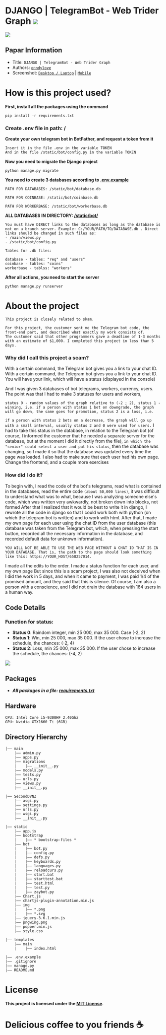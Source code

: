 # DJANGO | TelegramBot - Web Trider Graph <img src="https://img.shields.io/static/v1?label=🤖 Website-Telegram Bot&message=Trider Graph 📈&color=ffffff" />

![](https://i.ibb.co/WyBPTqz/300x300-logo.png)

## Papar Information

- Title: `DJANGO | TelegramBot - Web Trider Graph`
- Authors: [`enndylove`](https://github.com/enndylove)
- Screenshot: [`Desktop / Laptop`](https://i.ibb.co/942nMCc/2023-12-10-181100.png) | [`Mobile`](https://i.ibb.co/XDCrvqh/2023-12-10-181525989.png)

# How is this project used?

**First, install all the packages using the command**

```
pip install -r requirements.txt
```

### Create .env file in path: /

**Create your own telegram bot in BotFather, and request a token from it**

```
Insert it in the file .env in the variable TOKEN
And in the file /static/bot/config.py in the variable TOKEN
```

**Now you need to migrate the Django project**

```
python manage.py migrate
```

**You need to create 3 databases according to [.env.example](https://github.com/enndylove/DJANGO-TelegramBot-Web_Trider-Graph/blob/main/.env.example)**

`PATH FOR DATABASES: /static/bot/database.db`

`PATH FOR COINBASE: /static/bot/coinbase.db`

`PATH FOR WORKERBASE: /static/bot/workerbase.db`

**ALL DATABASES IN DIRECTORY: [/static/bot/](https://github.com/enndylove/DJANGO-TelegramBot-Web_Trider-Graph/tree/main/static/bot)**

```
You must have DIRECT links to the databases as long as the database is not on a branch server. Example: C:/YOUR/PATH/TO/DATABASE.db . Direct links should be changed in such files as:
- /main/views.py
- /static/bot/config.py
```

`Tables for .db files:`

```
database - tables: "req" and "users"
coinbase - tables: "coins"
workerbase - tablss: "workers"
```

**After all actions, you need to start the server**

```
python manage.py runserver
```

# About the project

`This project is closely related to skam.`

```
For this project, the customer sent me the Telegram bot code, the front-end part, and described what exactly my work consists of.
The customer said that other programmers gave a deadline of 1-3 months with an estimate of $1,000. I completed this project in less than 5 days.
```

### Why did I call this project a scam?

With a certain command, the Telegram bot gives you a link to your chat ID. With a certain command, the Telegram bot gives you a link to your chat ID. You will have your link, which will have a status (displayed in the console)

And I was given 3 databases of bot telegrams, workers, currency, users. The point was that I had to make 3 statuses for users and workers,

```
status 0 - random values of the graph relative to (-2 ; 2), status 1 - winning, i.e. if a person with status 1 bet on downgrade, the graph will go down, the same goes for promotion, status 2 is a loss, i.e.
```

`if a person with status 2 bets on a decrease, the graph will go up with a small interval, usually status 2 and 0 were used for users.` I had to take this status in the database, in relation to the Telegram bot (of course, I informed the customer that he needed a separate server for the database, but at the moment I did it directly from the file), `in which the "senior" could select a user and put his status`, then the database was changing, so I made it so that the database was updated every time the page was loaded. I also had to make sure that each user had his own page. Change the frontend, and a couple more exercises

### How did I do it?

To begin with, I read the code of the bot's telegrams, read what is contained in the databases, read the entire code `(about 50,000 lines)`, it was difficult to understand what was to what, because I was analyzing someone else's code, which was written very awkwardly, not broken down into blocks, not formed After that I realized that it would be best to write it in django, I rewrote all the code in django so that I could work both with python (on which the telegram bot is written) and to work with html. After that, I made my own page for each user using the chat ID from the user database (this database was taken from the Telegram bot, which, when pressing the start button, recorded all the necessary information in the database, and recorded default data for unknown information).

```
YOU WILL NOT BE ABLE TO USE THE WEB PAGE WITHOUT A CHAT ID THAT IS IN YOUR DATABASE. That is, the path to the page should look something like this: https://YOUR_HOST/658257014.
```

I made all the edits to the order. I made a status function for each user, and my own page
But since this is a scam project, I was also not deceived when I did the work in 5 days, and when it came to payment, I was paid 1/4 of the promised amount, and they said that this is silence. Of course, I am also a person with a conscience, and I did not drain the database with 164 users in a human way.

## Code Details

### Function for status:

- **Status 0**: Raindom integer, min 25 000, max 35 000. Сase (-2, 2)
- **Status 1**: Win, min 25 000, max 35 000. If the user chose to increase the schedule, the chances: (-2, 4)
- **Status 2**: Loss, min 25 000, max 35 000. If the user chose to increase the schedule, the chances: (-4, 2)

![](https://i.ibb.co/VYy4tRB/2023-12-11-111025.png)

## Packages

- **_All packages in a file: [requirements.txt](https://github.com/enndylove/DJANGO-TelegramBot-Web_Trider-Graph/blob/main/requirements.txt)_**

## Hardware

```
CPU: Intel Core i5-9300HF 2.40Ghz
GPU: Nvidia GTX1660 Ti (6GB)
```

## Directory Hierarchy

```
|—— main
    |—— admin.py
    |—— apps.py
    |—— migrations
    |    |—— __init__.py
    |—— models.py
    |—— tests.py
    |—— urls.py
    |—— views.py
    |—— __init__.py

|—— SecondDVNZ
    |—— asgi.py
    |—— settings.py
    |—— urls.py
    |—— wsgi.py
    |—— __init__.py

|—— static
    |—— app.js
    |—— bootstrap
    |    |—— * bootstrap-files *
    |—— bot
    |    |—— bot.py
    |    |—— config.py
    |    |—— defs.py
    |    |—— keyboards.py
    |    |—— languages.py
    |    |—— reloadcurs.py
    |    |—— start.bat
    |    |—— starttest.bat
    |    |—— test.html
    |    |—— test.py
    |    |—— zaybot.py
    |—— Chart.js
    |—— chartjs-plugin-annotation.min.js
    |—— img
    |    |—— *.png
    |    |—— *.svg
    |—— jquery-3.6.1.min.js
    |—— pngwing.png
    |—— popper.min.js
    |—— style.css

|—— templates
    |—— main
    |    |—— index.html

|—— .env.example
|—— .gitignore
|—— manage.py
|—— README.md
```

# License

#### This project is licensed under the [MIT License](https://github.com/enndylove/DJANGO-TelegramBot-Web_Trider-Graph/blob/main/LICENCE.md).

# Delicious coffee to you friends ☕
